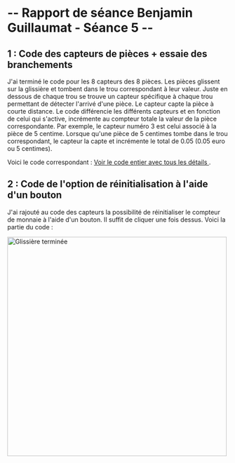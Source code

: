 # -- Rapport de séance Benjamin Guillaumat - Séance 5 -- #

## 1 : Code des capteurs de pièces + essaie des branchements

J'ai terminé le code pour les 8 capteurs des 8 pièces. Les pièces glissent sur la glissière et tombent dans le trou correspondant à leur valeur. Juste en dessous de chaque trou se trouve un capteur spécifique à chaque trou permettant de détecter l'arrivé d'une pièce. Le capteur capte la pièce à courte distance. Le code différencie les différents capteurs et en fonction de celui qui s'active, incrémente au compteur totale la valeur de la pièce correspondante. Par exemple, le capteur numéro 3 est celui associé à la pièce de 5 centime. Lorsque qu'une pièce de 5 centimes tombe dans le trou correspondant, le capteur la capte et incrémente le total de 0.05 (0.05 euro ou 5 centimes).

Voici le code correspondant : <a href="../../Développement/Codes/Capteurs pour pièces.md"> Voir le code entier avec tous les détails </a>.



## 2 : Code de l'option de réinitialisation à l'aide d'un bouton

J'ai rajouté au code des capteurs la possibilité de réinitialiser le compteur de monnaie à l'aide d'un bouton. Il suffit de cliquer une fois dessus.
Voici la partie du code :

<img src="../../Images/" alt="Glissière terminée" height="500"/>

